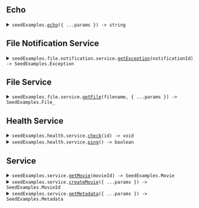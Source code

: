 
## Echo


<details><summary> <code>seedExamples.<a href="./src/Client.ts">echo</a>({ ...params }) -> string</code> </summary>

<dl>

<dd>

#### 🔌 Usage

<dl>

<dd>

<dl>

<dd>

```ts
await seedExamples.echo("Hello world!");
```

</dd>

</dl>

</dd>

</dl>

#### ⚙️ Parameters

<dl>

<dd>

<dl>

<dd>


**request: `string`** 


</dd>

</dl>

<dl>

<dd>


**requestOptions: `SeedExamplesClient.RequestOptions`** 


</dd>

</dl>

</dd>

</dl>



</dd>

</dl>
</details>




## File Notification Service


<details><summary> <code>seedExamples.file.notification.service.<a href="./src/api/resources/file/resources/notification/resources/service/client/Client.ts">getException</a>(notificationId) -> SeedExamples.Exception</code> </summary>

<dl>

<dd>

#### 🔌 Usage

<dl>

<dd>

<dl>

<dd>

```ts
await seedExamples.file.notification.service.getException("notification-hsy129x");
```

</dd>

</dl>

</dd>

</dl>

#### ⚙️ Parameters

<dl>

<dd>

<dl>

<dd>


**notificationId: `string`** 


</dd>

</dl>

<dl>

<dd>


**requestOptions: `Service.RequestOptions`** 


</dd>

</dl>

</dd>

</dl>



</dd>

</dl>
</details>




## File Service


<details><summary> <code>seedExamples.file.service.<a href="./src/api/resources/file/resources/service/client/Client.ts">getFile</a>(filename, { ...params }) -> SeedExamples.File_</code> </summary>

<dl>

<dd>

#### 📝 Description

<dl>

<dd>

<dl>

<dd>

This endpoint returns a file by its name.

</dd>

</dl>

</dd>

</dl>

#### 🔌 Usage

<dl>

<dd>

<dl>

<dd>

```ts
await seedExamples.file.service.getFile("file.txt", {
    xFileApiVersion: "0.0.2"
});
```

</dd>

</dl>

</dd>

</dl>

#### ⚙️ Parameters

<dl>

<dd>

<dl>

<dd>


**filename: `string`** — This is a filename


</dd>

</dl>

<dl>

<dd>


**request: `SeedExamples.file.GetFileRequest`** 


</dd>

</dl>

<dl>

<dd>


**requestOptions: `Service.RequestOptions`** 


</dd>

</dl>

</dd>

</dl>



</dd>

</dl>
</details>




## Health Service


<details><summary> <code>seedExamples.health.service.<a href="./src/api/resources/health/resources/service/client/Client.ts">check</a>(id) -> void</code> </summary>

<dl>

<dd>

#### 📝 Description

<dl>

<dd>

<dl>

<dd>

This endpoint checks the health of a resource.

</dd>

</dl>

</dd>

</dl>

#### 🔌 Usage

<dl>

<dd>

<dl>

<dd>

```ts
await seedExamples.health.service.check("id-2sdx82h");
```

</dd>

</dl>

</dd>

</dl>

#### ⚙️ Parameters

<dl>

<dd>

<dl>

<dd>


**id: `string`** — The id to check


</dd>

</dl>

<dl>

<dd>


**requestOptions: `Service.RequestOptions`** 


</dd>

</dl>

</dd>

</dl>



</dd>

</dl>
</details>


<details><summary> <code>seedExamples.health.service.<a href="./src/api/resources/health/resources/service/client/Client.ts">ping</a>() -> boolean</code> </summary>

<dl>

<dd>

#### 📝 Description

<dl>

<dd>

<dl>

<dd>

This endpoint checks the health of the service.

</dd>

</dl>

</dd>

</dl>

#### 🔌 Usage

<dl>

<dd>

<dl>

<dd>

```ts
await seedExamples.health.service.ping();
```

</dd>

</dl>

</dd>

</dl>

#### ⚙️ Parameters

<dl>

<dd>

<dl>

<dd>


**requestOptions: `Service.RequestOptions`** 


</dd>

</dl>

</dd>

</dl>



</dd>

</dl>
</details>




## Service


<details><summary> <code>seedExamples.service.<a href="./src/api/resources/service/client/Client.ts">getMovie</a>(movieId) -> SeedExamples.Movie</code> </summary>

<dl>

<dd>

#### 🔌 Usage

<dl>

<dd>

<dl>

<dd>

```ts
await seedExamples.service.getMovie("movie-c06a4ad7");
```

</dd>

</dl>

</dd>

</dl>

#### ⚙️ Parameters

<dl>

<dd>

<dl>

<dd>


**movieId: `SeedExamples.MovieId`** 


</dd>

</dl>

<dl>

<dd>


**requestOptions: `Service.RequestOptions`** 


</dd>

</dl>

</dd>

</dl>



</dd>

</dl>
</details>


<details><summary> <code>seedExamples.service.<a href="./src/api/resources/service/client/Client.ts">createMovie</a>({ ...params }) -> SeedExamples.MovieId</code> </summary>

<dl>

<dd>

#### 🔌 Usage

<dl>

<dd>

<dl>

<dd>

```ts
await seedExamples.service.createMovie({
    id: "movie-c06a4ad7",
    prequel: "movie-cv9b914f",
    title: "The Boy and the Heron",
    from: "Hayao Miyazaki",
    rating: 8,
    type: "movie",
    tag: "tag-wf9as23d",
    metadata: {
        "actors": [
            "Christian Bale",
            "Florence Pugh",
            "Willem Dafoe"
        ],
        "releaseDate": "2023-12-08",
        "ratings": {
            "rottenTomatoes": 97,
            "imdb": 7.6
        }
    }
});
```

</dd>

</dl>

</dd>

</dl>

#### ⚙️ Parameters

<dl>

<dd>

<dl>

<dd>


**request: `SeedExamples.Movie`** 


</dd>

</dl>

<dl>

<dd>


**requestOptions: `Service.RequestOptions`** 


</dd>

</dl>

</dd>

</dl>



</dd>

</dl>
</details>


<details><summary> <code>seedExamples.service.<a href="./src/api/resources/service/client/Client.ts">getMetadata</a>({ ...params }) -> SeedExamples.Metadata</code> </summary>

<dl>

<dd>

#### 🔌 Usage

<dl>

<dd>

<dl>

<dd>

```ts
await seedExamples.service.getMetadata({
    xApiVersion: "0.0.1",
    shallow: false,
    tag: "development"
});
```

</dd>

</dl>

</dd>

</dl>

#### ⚙️ Parameters

<dl>

<dd>

<dl>

<dd>


**request: `SeedExamples.GetMetadataRequest`** 


</dd>

</dl>

<dl>

<dd>


**requestOptions: `Service.RequestOptions`** 


</dd>

</dl>

</dd>

</dl>



</dd>

</dl>
</details>


